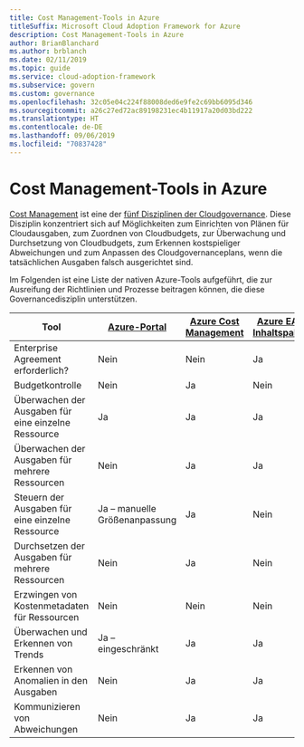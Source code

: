 ```yaml
---
title: Cost Management-Tools in Azure
titleSuffix: Microsoft Cloud Adoption Framework for Azure
description: Cost Management-Tools in Azure
author: BrianBlanchard
ms.author: brblanch
ms.date: 02/11/2019
ms.topic: guide
ms.service: cloud-adoption-framework
ms.subservice: govern
ms.custom: governance
ms.openlocfilehash: 32c05e04c224f88008ded6e9fe2c69bb6095d346
ms.sourcegitcommit: a26c27ed72ac89198231ec4b11917a20d03bd222
ms.translationtype: HT
ms.contentlocale: de-DE
ms.lasthandoff: 09/06/2019
ms.locfileid: "70837428"
---
```

# <a name="cost-management-tools-in-azure"></a>Cost Management-Tools in Azure

[Cost Management](./index.md) ist eine der [fünf Disziplinen der Cloudgovernance](../governance-disciplines.md). Diese Disziplin konzentriert sich auf Möglichkeiten zum Einrichten von Plänen für Cloudausgaben, zum Zuordnen von Cloudbudgets, zur Überwachung und Durchsetzung von Cloudbudgets, zum Erkennen kostspieliger Abweichungen und zum Anpassen des Cloudgovernanceplans, wenn die tatsächlichen Ausgaben falsch ausgerichtet sind.

Im Folgenden ist eine Liste der nativen Azure-Tools aufgeführt, die zur Ausreifung der Richtlinien und Prozesse beitragen können, die diese Governancedisziplin unterstützen.

| Tool | [Azure-Portal](https://azure.microsoft.com/features/azure-portal)  | [Azure Cost Management](/azure/cost-management/overview-cost-mgt)  | [Azure EA-Inhaltspaket](/power-bi/service-connect-to-azure-enterprise)  | [Azure Policy](/azure/governance/policy/overview) |
|---------|---------|---------|---------|---------|
|Enterprise Agreement erforderlich?     | Nein         | Nein         | Ja         | Nein         |
|Budgetkontrolle     | Nein         | Ja         | Nein         | Ja         |
|Überwachen der Ausgaben für eine einzelne Ressource    | Ja         | Ja         | Ja         | Nein         |
|Überwachen der Ausgaben für mehrere Ressourcen    | Nein         | Ja        | Ja         | Nein         |
|Steuern der Ausgaben für eine einzelne Ressource     | Ja – manuelle Größenanpassung         | Ja         | Nein         | Ja         |
|Durchsetzen der Ausgaben für mehrere Ressourcen    | Nein         | Ja         | Nein         | Ja         |
|Erzwingen von Kostenmetadaten für Ressourcen    | Nein         | Nein         | Nein         | Ja         |
|Überwachen und Erkennen von Trends     | Ja – eingeschränkt         | Ja        | Ja         | Nein         |
|Erkennen von Anomalien in den Ausgaben     | Nein         | Ja        | Ja         | Nein        |
|Kommunizieren von Abweichungen     | Nein        | Ja        | Ja        | Nein        |
